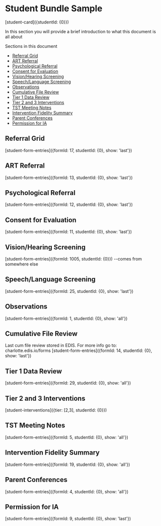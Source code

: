 # Student Bundle Sample

[student-card]({studentId: {0}})

In this section you will provide a brief introduction to what this document is all about

Sections in this document
* [Referral Grid](#)
* [ART Referral](#)
* [Psychological Referral](#)
* [Consent for Evaluation](#)
* [Vision/Hearing Screening](#)
* [Speech/Language Screening](#)
* [Observations](#)
* [Cumulative File Review](#)
* [Tier 1 Data Review](#)
* [Tier 2 and 3 Interventions](#)
* [TST Meeting Notes](#)
* [Intervention Fidelity Summary](#)
* [Parent Conferences](#)
* [Permission for IA](#)

## Referral Grid
[student-form-entries]({formId: 17, studentId: {0}, show: 'last'})

## ART Referral
[student-form-entries]({formId: 13, studentId: {0}, show: 'last'})

## Psychological Referral
[student-form-entries]({formId: 12, studentId: {0}, show: 'last'})

## Consent for Evaluation
[student-form-entries]({formId: 11, studentId: {0}, show: 'last'})

## Vision/Hearing Screening
[student-form-entries]({formId: 1005, studentId: {0}}) --comes from somewhere else

## Speech/Language Screening
[student-form-entries]({formId: 25, studentId: {0}, show: 'last'})

## Observations
[student-form-entries]({formId: 1, studentId: {0}, show: 'all'})

## Cumulative File Review
Last cum file review stored in EDIS. For more info go to: charlotte.edis.io/forms
[student-form-entries]({formId: 14, studentId: {0}, show: 'last'})

## Tier 1 Data Review
[student-form-entries]({formId: 29, studentId: {0}, show: 'all'})

## Tier 2 and 3 Interventions
[student-interventions]({tier: [2,3], studentId: {0}})

## TST Meeting Notes
[student-form-entries]({formId: 5, studentId: {0}, show: 'all'})

## Intervention Fidelity Summary
[student-form-entries]({formId: 19, studentId: {0}, show: 'all'})

## Parent Conferences
[student-form-entries]({formId: 4, studentId: {0}, show: 'all'})

## Permission for IA
[student-form-entries]({formId: 9, studentId: {0}, show: 'last'})
